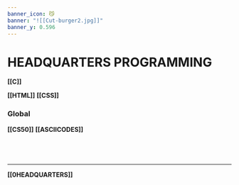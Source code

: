 ```yaml
---
banner_icon: 😼
banner: "![[Cut-burger2.jpg]]"
banner_y: 0.596
---
```

# HEADQUARTERS PROGRAMMING
**[[C]]**

**[[HTML]]**
**[[CSS]]**

### Global
**[[CS50]]**
**[[ASCIICODES]]**

<br>

# 
---
**[[0HEADQUARTERS]]**
